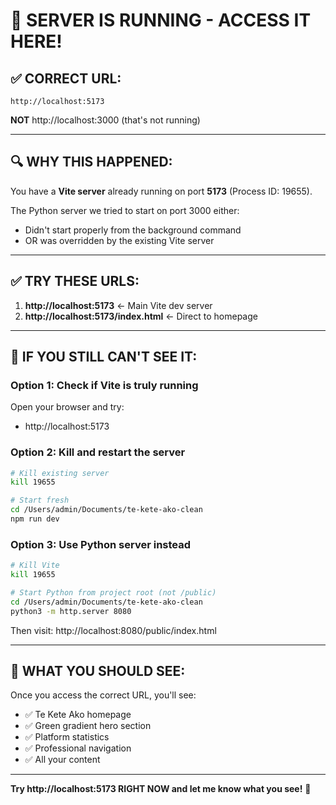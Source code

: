 # 🚀 SERVER IS RUNNING - ACCESS IT HERE!

## ✅ **CORRECT URL:**
```
http://localhost:5173
```

**NOT** http://localhost:3000 (that's not running)

---

## 🔍 **WHY THIS HAPPENED:**

You have a **Vite server** already running on port **5173** (Process ID: 19655).

The Python server we tried to start on port 3000 either:
- Didn't start properly from the background command
- OR was overridden by the existing Vite server

---

## ✅ **TRY THESE URLS:**

1. **http://localhost:5173** ← Main Vite dev server
2. **http://localhost:5173/index.html** ← Direct to homepage

---

## 🧪 **IF YOU STILL CAN'T SEE IT:**

### Option 1: Check if Vite is truly running
Open your browser and try:
- http://localhost:5173

### Option 2: Kill and restart the server
```bash
# Kill existing server
kill 19655

# Start fresh
cd /Users/admin/Documents/te-kete-ako-clean
npm run dev
```

### Option 3: Use Python server instead
```bash
# Kill Vite
kill 19655

# Start Python from project root (not /public)
cd /Users/admin/Documents/te-kete-ako-clean
python3 -m http.server 8080
```
Then visit: http://localhost:8080/public/index.html

---

## 🎨 **WHAT YOU SHOULD SEE:**

Once you access the correct URL, you'll see:
- ✅ Te Kete Ako homepage
- ✅ Green gradient hero section
- ✅ Platform statistics
- ✅ Professional navigation
- ✅ All your content

---

**Try http://localhost:5173 RIGHT NOW and let me know what you see!** 🚀


